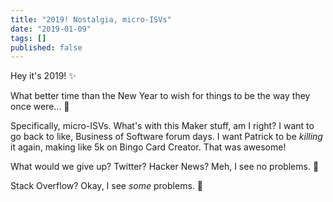 ```yaml
---
title: "2019! Nostalgia, micro-ISVs"
date: "2019-01-09"
tags: []
published: false
---
```


Hey it's 2019! ✨

What better time than the New Year to wish for things to be the way they once were... 🔮

Specifically, micro-ISVs. What's with this Maker stuff, am I right? I want to go back to like, Business of Software forum days. I want Patrick to be _killing_ it again, making like 5k on Bingo Card Creator. That was awesome! 

What would we give up? Twitter? Hacker News? Meh, I see no problems. 🙈

Stack Overflow? Okay, I see _some_ problems. 🤔